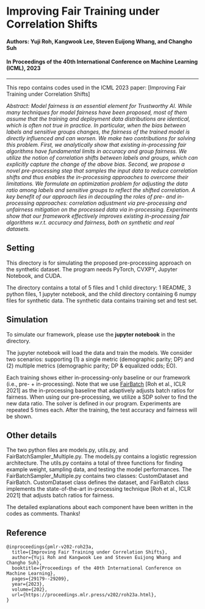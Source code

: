 # Improving Fair Training under Correlation Shifts
 
#### Authors: Yuji Roh, Kangwook Lee, Steven Euijong Whang, and Changho Suh
#### In Proceedings of the 40th International Conference on Machine Learning (ICML), 2023
----------------------------------------------------------------------

This repo contains codes used in the ICML 2023 paper: [Improving Fair Training under Correlation Shifts]

*Abstract: Model fairness is an essential element for Trustworthy AI. While many techniques for model fairness have been proposed, most of them assume that the training and deployment data distributions are identical, which is often not true in practice. In particular, when the bias between labels and sensitive groups changes, the fairness of the trained model is directly influenced and can worsen. We make two contributions for solving this problem. First, we analytically show that existing in-processing fair algorithms have fundamental limits in accuracy and group fairness. We utilize the notion of correlation shifts between labels and groups, which can explicitly capture the change of the above bias. Second, we propose a novel pre-processing step that samples the input data to reduce correlation shifts and thus enables the in-processing approaches to overcome their limitations. We formulate an optimization problem for adjusting the data ratio among labels and sensitive groups to reflect the shifted correlation. A key benefit of our approach lies in decoupling the roles of pre- and in-processing approaches: correlation adjustment via pre-processing and unfairness mitigation on the processed data via in-processing. Experiments show that our framework effectively improves existing in-processing fair algorithms w.r.t. accuracy and fairness, both on synthetic and real datasets.*

## Setting
This directory is for simulating the proposed pre-processing approach on the 
synthetic dataset. The program needs PyTorch, CVXPY, Jupyter Notebook, and CUDA.

The directory contains a total of 5 files and 1 child directory: 
1 README, 3 python files, 1 jupyter notebook, 
and the child directory containing 6 numpy files for synthetic data.
The synthetic data contains training set and test set.

## Simulation
To simulate our framework, please use the **jupyter notebook** in the directory.

The jupyter notebook will load the data and train the models.
We consider two scenarios: supporting (1) a single metric (demographic parity; DP) and (2) multiple metrics (demographic parity; DP & equalized odds; EO).

Each training shows either in-processing-only baseline or our framework 
(i.e., pre- + in-processing). Note that we use [FairBatch](https://arxiv.org/abs/2012.01696) [Roh et al., ICLR 2021] 
as the in-processing baseline that adaptively adjusts batch ratios for fairness.
When using our pre-processing, we utilize a SDP solver to find the new data ratio. 
The solver is defined in our program.
Experiments are repeated 5 times each.
After the training, the test accuracy and fairness will be shown.

## Other details
The two python files are models.py, utils.py, and FairBatchSampler_Multiple.py.
The models.py contains a logistic regression architecture.
The utils.py contains a total of three functions for 
finding example weight, sampling data, and testing the model performances.
The FairBatchSampler_Multiple.py contains two classes: CustomDataset and FairBatch. 
CustomDataset class defines the dataset, and FairBatch class implements the state-of-the-art 
in-processing technique [Roh et al., ICLR 2021] that adjusts batch ratios for fairness.

The detailed explanations about each component have been written in the codes as comments.
Thanks!

## Reference
```
@inproceedings{pmlr-v202-roh23a,
  title={Improving Fair Training under Correlation Shifts},
  author={Yuji Roh and Kangwook Lee and Steven Euijong Whang and Changho Suh},
  booktitle={Proceedings of the 40th International Conference on Machine Learning},
  pages={29179--29209},
  year={2023},
  volume={202},
  url={https://proceedings.mlr.press/v202/roh23a.html},
}
```


